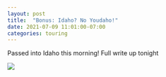 ```yaml
---
layout: post
title:  "Bonus: Idaho? No Youdaho!"
date: 2021-07-09 11:01:00-07:00
categories: touring
---
```

Passed into Idaho this morning! Full write up tonight  

[![](https://lh3.googleusercontent.com/-2_spgYML8mE/YOiO7afIS7I/AAAAAAAAURk/FFDxFfFHbjYQmzs8xtm-4rOFmfyZ2xsfgCLcBGAsYHQ/s1600/1625853673345163-0.png)](https://lh3.googleusercontent.com/-2_spgYML8mE/YOiO7afIS7I/AAAAAAAAURk/FFDxFfFHbjYQmzs8xtm-4rOFmfyZ2xsfgCLcBGAsYHQ/s1600/1625853673345163-0.png)

